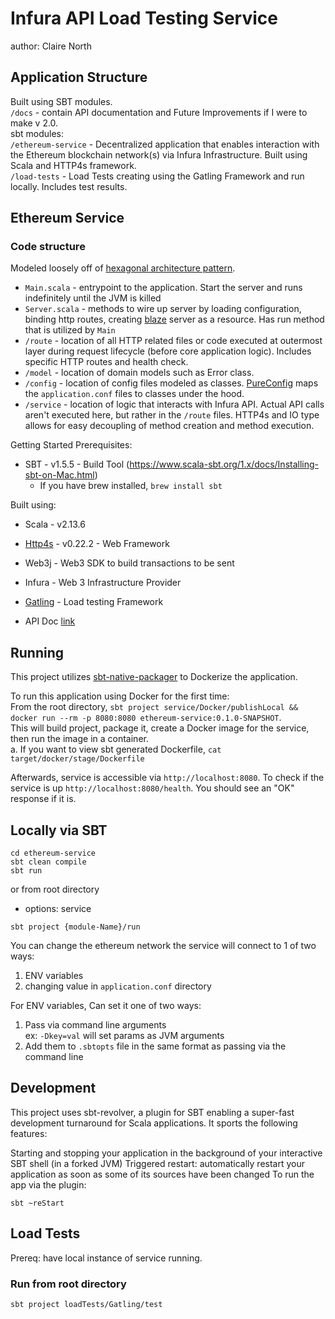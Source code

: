 # Infura API Load Testing Service 
author: Claire North

## Application Structure
Built using SBT modules. <br>
`/docs` - contain API documentation and Future Improvements if I were to make v 2.0. <br>
sbt modules: <br>
`/ethereum-service` - Decentralized application that enables interaction with the Ethereum blockchain network(s) via Infura Infrastructure. Built using Scala and HTTP4s framework. <br>
`/load-tests` - Load Tests creating using the Gatling Framework and run locally. Includes test results. <br>

## Ethereum Service
### Code structure
Modeled loosely off of [hexagonal architecture pattern](https://medium.com/idealo-tech-blog/hexagonal-ports-adapters-architecture-e3617bcf00a0).
- `Main.scala` - entrypoint to the application. Start the server and runs indefinitely until the JVM is killed
- `Server.scala` - methods to wire up server by loading configuration, binding http routes, creating [blaze](https://github.com/http4s/blaze) server as a resource. Has run method that is utilized by `Main`
- `/route` - location of all HTTP related files or code executed at outermost layer during request lifecycle (before core application logic). Includes specific HTTP routes and health check. 
- `/model` - location of domain models such as Error class.
- `/config` - location of config files modeled as classes. [PureConfig](https://github.com/pureconfig/pureconfig) maps the `application.conf` files to classes under the hood.
- `/service` - location of logic that interacts with Infura API. Actual API calls aren't executed here, but rather in the `/route` files. HTTP4s and IO type allows for easy decoupling of method creation and method execution.

Getting Started
Prerequisites:
* SBT - v1.5.5 - Build Tool (https://www.scala-sbt.org/1.x/docs/Installing-sbt-on-Mac.html) 
  * If you have brew installed, `brew install sbt`

Built using:
* Scala - v2.13.6
* [Http4s](https://http4s.org/) - v0.22.2 - Web Framework <br>
* Web3j - Web3 SDK to build transactions to be sent <br>
* Infura - Web 3 Infrastructure Provider <br>
* [Gatling](https://gatling.io/) - Load testing Framework <br>

* API Doc [link](docs/Api.md) <br>

## Running
This project utilizes [sbt-native-packager](http://www.scala-sbt.org/sbt-native-packager/) to Dockerize the application.

To run this application using Docker for the first time: <br>
From the root directory, `sbt project service/Docker/publishLocal && docker run --rm -p 8080:8080 ethereum-service:0.1.0-SNAPSHOT`. <br>
   This will build project, package it, create a Docker image for the service, then run the image in a container.  <br>
   a. If you want to view sbt generated Dockerfile, `cat target/docker/stage/Dockerfile`

Afterwards, service is accessible via `http://localhost:8080`. To check if the service is up
`http://localhost:8080/health`. You should see an "OK" response if it is.

## Locally via SBT
```
cd ethereum-service
sbt clean compile
sbt run
```
or from root directory
- options: service
```
sbt project {module-Name}/run
```

You can change the ethereum network the service will connect to 1 of two ways:
1. ENV variables
2. changing value in `application.conf` directory

For ENV variables,
Can set it one of two ways:
1. Pass via command line arguments <br>
   ex: `-Dkey=val` will set params as JVM arguments
2. Add them to `.sbtopts` file in the same format as passing via the command line

## Development
This project uses sbt-revolver, a plugin for SBT enabling a super-fast development turnaround for Scala applications.
It sports the following features:

Starting and stopping your application in the background of your interactive SBT shell (in a forked JVM)
Triggered restart: automatically restart your application as soon as some of its sources have been changed
To run the app via the plugin:
```
sbt ~reStart
```

## Load Tests
Prereq: have local instance of service running.

### Run from root directory
```
sbt project loadTests/Gatling/test
```

